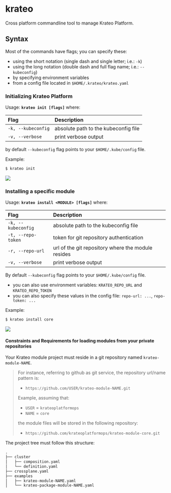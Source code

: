 # krateo

Cross platform commandline tool to manage Krateo Platform.

## Syntax

Most of the commands have flags; you can specify these:

- using the short notation (single dash and single letter; i.e.: `-k`)
- using the long notation (double dash and full flag name; i.e.: `--kubeconfig`)
- by specifying environment variables
- from a config file located in `$HOME/.krateo/krateo.yaml`

### Initializing  Krateo Platform

Usage: **`krateo init [flags]`** where:

| Flag               | Description
|:-------------------|:-------------------------------------|
| `-k, --kubeconfig` | absolute path to the kubeconfig file |
| `-v, --verbose`    | print verbose output                 |

by default `--kubeconfig` flag points to your `$HOME/.kube/config` file.

Example:

```sh
$ krateo init
```

![](./_images/krateo-init.gif)

### Installing a specific module

Usage: **`krateo install <MODULE> [flags]`** where:

| Flag               | Description
|:-------------------|:---------------------------------------------------|
| `-k, --kubeconfig` | absolute path to the kubeconfig file               |
| `-t, --repo-token` | token for git repository authentication            |
| `-r, --repo-url`   | url of the git repository where the module resides |
| `-v, --verbose`    | print verbose output                               |

By default `--kubeconfig` flag points to your `$HOME/.kube/config` file.

- you can also use environment variables: `KRATEO_REPO_URL` and `KRATEO_REPO_TOKEN`
- you can also specify these values in the config file: `repo-url: ...`, `repo-token: ...`

Example:

```sh
$ krateo install core 
```

![](./_images/krateo-install-core.gif)

#### Constraints and Requirements for loading modules from your private repositories

Your Krateo module project must reside in a git repository named `krateo-module-NAME`.

> For instance, referring to github as git service, the repository url/name pattern is: 
>
> - `https://github.com/USER/krateo-module-NAME.git`
>
> Example, assuming that: 
>
>   - `USER` = `krateoplatformops`
>   - `NAME` = `core` 
>
>   the module files will be stored in the following repository:
>
>   - `https://github.com/krateoplatformops/krateo-module-core.git`

The project tree must follow this structure:

```txt
.
├── cluster
│   ├── composition.yaml
│   └── definition.yaml
├── crossplane.yaml
├── examples
│   ├── krateo-module-NAME.yaml
│   └── krateo-package-module-NAME.yaml
```
